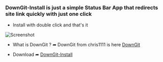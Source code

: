 ### DownGit-Install is just a simple Status Bar App that redirects site link quickly with just one click
- Install with double click and that's it

![Screenshot](https://github.com/chris1111/DownGit-StatusBarApp/assets/6248794/b9229447-0ebb-4231-bca6-fcd315f091bf)


- What is DownGit ? ➦ DownGit from chris1111 is here [DownGit](https://github.com/chris1111/DownGit)

- Download ➦ [DownGit-Install](https://github.com/chris1111/DownGit-StatusBarApp/raw/Master/DownGit-Install.zip)
